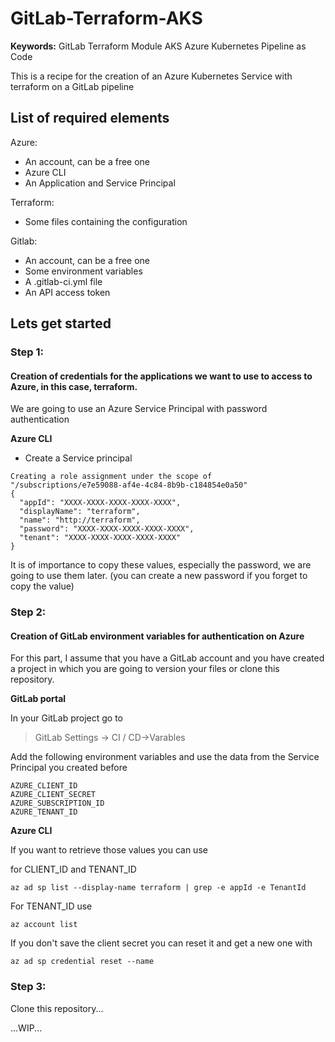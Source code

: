 # GitLab-Terraform-AKS

**Keywords:** GitLab Terraform Module AKS Azure Kubernetes Pipeline as Code

This is a recipe for the creation of an Azure Kubernetes Service with
terraform on a GitLab pipeline

## List of required elements

Azure:

- An account, can be a free one
- Azure CLI
- An Application and Service Principal

Terraform:

- Some files containing the configuration

Gitlab:

- An account, can be a free one
- Some environment variables
- A .gitlab-ci.yml file
- An API access token


## Lets get started

### Step 1: 
#### Creation of credentials for the applications we want to use to access to Azure, in this case, terraform.

We are going to use an Azure Service Principal with password authentication

**Azure CLI**

* Create a Service principal

```$az ad sp create-for-rbac --name 'http://terraform'
Creating a role assignment under the scope of "/subscriptions/e7e59088-af4e-4c84-8b9b-c184854e0a50"
{
  "appId": "XXXX-XXXX-XXXX-XXXX-XXXX",
  "displayName": "terraform",
  "name": "http://terraform",
  "password": "XXXX-XXXX-XXXX-XXXX-XXXX",
  "tenant": "XXXX-XXXX-XXXX-XXXX-XXXX"
}
```

It is of importance to copy these values, especially the password, we are going to use them later. (you can create a new password if you forget to copy the value)

### Step 2:
#### Creation of GitLab environment variables for authentication on Azure

For this part, I assume that you have a GitLab account and you have created a project in which you are going to version your files or clone this repository.

**GitLab portal**

In your GitLab project go to

> GitLab Settings -> CI / CD->Varables

Add the following environment variables and use the data from the Service Principal you created before

```
AZURE_CLIENT_ID
AZURE_CLIENT_SECRET
AZURE_SUBSCRIPTION_ID
AZURE_TENANT_ID
```

**Azure CLI**

If you want to retrieve those values you can use

for CLIENT_ID and TENANT_ID

```az ad sp list --display-name terraform | grep -e appId -e TenantId```

For TENANT_ID use

```az account list```

If you don't save the client secret you can reset it and get a new one with

```az ad sp credential reset --name```

### Step 3:

Clone this repository...

...WIP...
